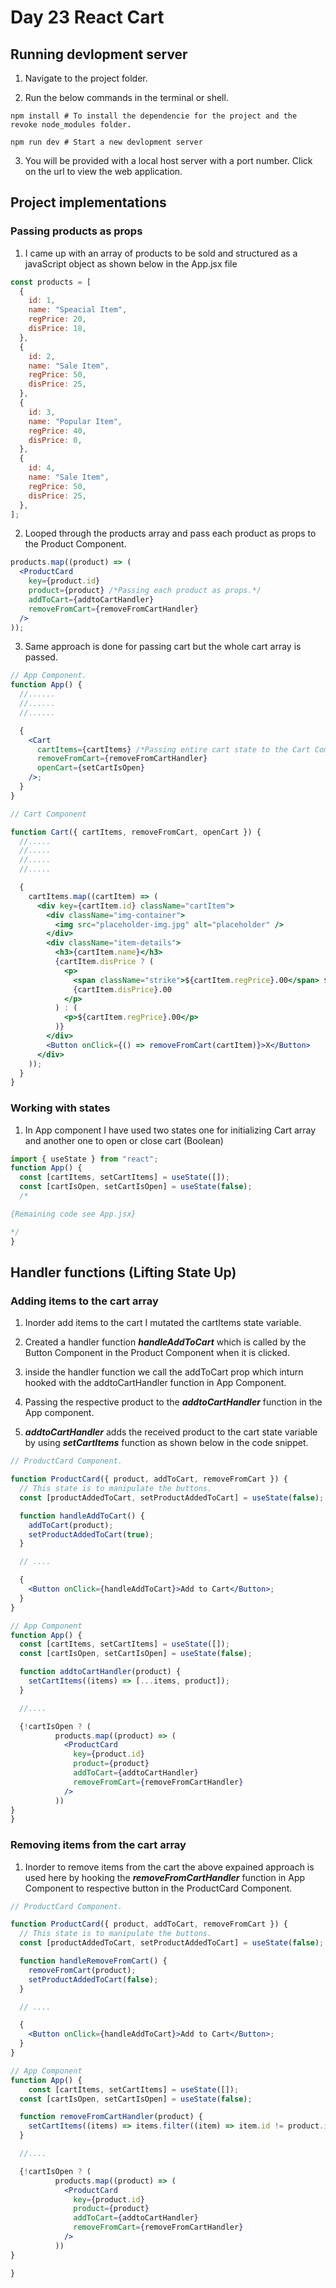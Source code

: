 # Day 23 React Cart

## Running devlopment server

1. Navigate to the project folder.

2. Run the below commands in the terminal or shell.

```shell
npm install # To install the dependencie for the project and the revoke node_modules folder.

npm run dev # Start a new devlopment server
```

3. You will be provided with a local host server with a port number. Click on
   the url to view the web application.

## Project implementations

### Passing products as props

1. I came up with an array of products to be sold and structured as a javaScript
   object as shown below in the App.jsx file

```js
const products = [
  {
    id: 1,
    name: "Speacial Item",
    regPrice: 20,
    disPrice: 18,
  },
  {
    id: 2,
    name: "Sale Item",
    regPrice: 50,
    disPrice: 25,
  },
  {
    id: 3,
    name: "Popular Item",
    regPrice: 40,
    disPrice: 0,
  },
  {
    id: 4,
    name: "Sale Item",
    regPrice: 50,
    disPrice: 25,
  },
];
```

2. Looped through the products array and pass each product as props to the
   Product Component.

```jsx
products.map((product) => (
  <ProductCard
    key={product.id}
    product={product} /*Passing each product as props.*/
    addToCart={addtoCartHandler}
    removeFromCart={removeFromCartHandler}
  />
));
```

3. Same approach is done for passing cart but the whole cart array is passed.

```jsx
// App Component.
function App() {
  //......
  //......
  //......

  {
    <Cart
      cartItems={cartItems} /*Passing entire cart state to the Cart Component */
      removeFromCart={removeFromCartHandler}
      openCart={setCartIsOpen}
    />;
  }
}

// Cart Component

function Cart({ cartItems, removeFromCart, openCart }) {
  //.....
  //.....
  //.....
  //.....

  {
    cartItems.map((cartItem) => (
      <div key={cartItem.id} className="cartItem">
        <div className="img-container">
          <img src="placeholder-img.jpg" alt="placeholder" />
        </div>
        <div className="item-details">
          <h3>{cartItem.name}</h3>
          {cartItem.disPrice ? (
            <p>
              <span className="strike">${cartItem.regPrice}.00</span> $
              {cartItem.disPrice}.00
            </p>
          ) : (
            <p>${cartItem.regPrice}.00</p>
          )}
        </div>
        <Button onClick={() => removeFromCart(cartItem)}>X</Button>
      </div>
    ));
  }
}
```

### Working with states

1. In App component I have used two states one for initializing Cart array and
   another one to open or close cart (Boolean)

```jsx
import { useState } from "react";
function App() {
  const [cartItems, setCartItems] = useState([]);
  const [cartIsOpen, setCartIsOpen] = useState(false);
  /*

{Remaining code see App.jsx}

*/
}
```

## Handler functions (Lifting State Up)

### Adding items to the cart array

1. Inorder add items to the cart I mutated the cartItems state variable.

2. Created a handler function **_handleAddToCart_** which is called by the
   Button Component in the Product Component when it is clicked.

3. inside the handler function we call the addToCart prop which inturn hooked
   with the addtoCartHandler function in App Component.

4. Passing the respective product to the **_addtoCartHandler_** function in the
   App component.

5. **_addtoCartHandler_** adds the received product to the cart state variable
   by using **_setCartItems_** function as shown below in the code snippet.

```jsx
// ProductCard Component.

function ProductCard({ product, addToCart, removeFromCart }) {
  // This state is to manipulate the buttons.
  const [productAddedToCart, setProductAddedToCart] = useState(false);

  function handleAddToCart() {
    addToCart(product);
    setProductAddedToCart(true);
  }

  // ....

  {
    <Button onClick={handleAddToCart}>Add to Cart</Button>;
  }
}

// App Component
function App() {
  const [cartItems, setCartItems] = useState([]);
  const [cartIsOpen, setCartIsOpen] = useState(false);

  function addtoCartHandler(product) {
    setCartItems((items) => [...items, product]);
  }

  //....

  {!cartIsOpen ? (
          products.map((product) => (
            <ProductCard
              key={product.id}
              product={product}
              addToCart={addtoCartHandler}
              removeFromCart={removeFromCartHandler}
            />
          ))
}
}
```

### Removing items from the cart array

1. Inorder to remove items from the cart the above expained approach is used
   here by hooking the **_removeFromCartHandler_** function in App Component to
   respective button in the ProductCard Component.

```jsx
// ProductCard Component.

function ProductCard({ product, addToCart, removeFromCart }) {
  // This state is to manipulate the buttons.
  const [productAddedToCart, setProductAddedToCart] = useState(false);

  function handleRemoveFromCart() {
    removeFromCart(product);
    setProductAddedToCart(false);
  }

  // ....

  {
    <Button onClick={handleAddToCart}>Add to Cart</Button>;
  }
}

// App Component
function App() {
    const [cartItems, setCartItems] = useState([]);
  const [cartIsOpen, setCartIsOpen] = useState(false);

  function removeFromCartHandler(product) {
    setCartItems((items) => items.filter((item) => item.id != product.id));
  }

  //....

  {!cartIsOpen ? (
          products.map((product) => (
            <ProductCard
              key={product.id}
              product={product}
              addToCart={addtoCartHandler}
              removeFromCart={removeFromCartHandler}
            />
          ))
}

}
```
